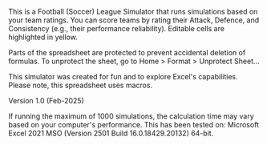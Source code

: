 This is a Football (Soccer) League Simulator that runs simulations based on your team ratings.
You can score teams by rating their Attack, Defence, and Consistency (e.g., their performance reliability). Editable cells are highlighted in yellow.

Parts of the spreadsheet are protected to prevent accidental deletion of formulas. To unprotect the sheet, go to Home > Format > Unprotect Sheet…

This simulator was created for fun and to explore Excel's capabilities.
Please note, this spreadsheet uses macros.

Version 1.0 (Feb-2025)

If running the maximum of 1000 simulations, the calculation time may vary based on your computer's performance.
This has been tested on: Microsoft Excel 2021 MSO (Version 2501 Build 16.0.18429.20132) 64-bit.
